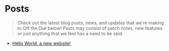 # Posts
> Check out the latest blog posts, news, and updates that we're making to Off the Dial below! Posts may consist of patch notes, new features or just anything that we feel has a need to be said.

- [Hello World, a new website!](hello-world)